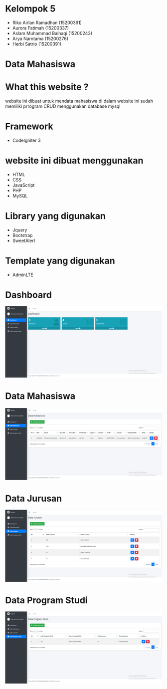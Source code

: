 # Kelompok 5

- Riko Airlan Ramadhan (15200361)
- Aurora Fatimah (15200337)
- Aslam Muhammad Baihaqi (15200243)
- Arya Narotama (15200276)
- Herbi Satrio (15200391)

# Data Mahasiswa

# What this website ?

website ini dibuat untuk mendata mahasiswa di dalam website ini sudah memiliki prrogram CRUD menggunakan database mysql

# Framework

- CodeIgniter 3

# website ini dibuat menggunakan

- HTML
- CSS
- JavaScript
- PHP
- MySQL

# Library yang digunakan

- Jquery
- Bootstrap
- SweetAlert

# Template yang digunakan

- AdminLTE

# Dashboard

![Dashboard](ss/1.png)

# Data Mahasiswa

![DataMahasiswa](ss/2.png)

# Data Jurusan

![DataJurusan](ss/3.png)

# Data Program Studi

![Dataparodi](ss/4.png)
